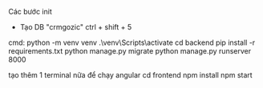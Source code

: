 Các bước init

 - Tạo DB "crmgozic"
 ctrl + shift + 5

cmd: 
python -m venv venv
.\venv\Scripts\activate
cd backend
pip install -r requirements.txt
python manage.py migrate
python manage.py runserver 8000

tạo thêm 1 terminal nữa để chạy angular
cd frontend
npm install
npm start